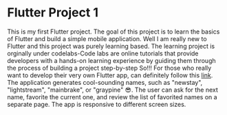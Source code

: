 # Flutter Project 1
This is my first Flutter project. The goal of this project is to learn the basics of Flutter and build a simple mobile application.
Well I am really new to Flutter and this project was purely learning based.
The learning project is orginally under codelabs-Code labs are online tutorials that provide developers with a hands-on learning experience by guiding them through the process of building a project step-by-step
So!!!
For those who really want to develop their very own Flutter app, can definitely follow this [link](https://codelabs.developers.google.com/codelabs/flutter-codelab-first#0).
The application generates cool-sounding names, such as "newstay", "lightstream", "mainbrake", or "graypine" :sunglasses:.
The user can ask for the next name, favorite the current one, and review the list of favorited names on a separate page. 
The app is responsive to different screen sizes.
